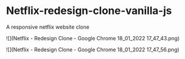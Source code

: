 # Netflix-redesign-clone-vanilla-js
A responsive netflix website clone

![](Netflix - Redesign Clone - Google Chrome 18_01_2022 17_47_43.png)

![](Netflix - Redesign Clone - Google Chrome 18_01_2022 17_47_56.png)


